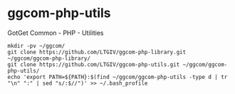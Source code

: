 # ggcom-php-utils
GotGet Common - PHP - Utilities

```
mkdir -pv ~/ggcom/
git clone https://github.com/LTGIV/ggcom-php-library.git ~/ggcom/ggcom-php-library/
git clone https://github.com/LTGIV/ggcom-php-utils.git ~/ggcom/ggcom-php-utils/
echo 'export PATH=${PATH}:$(find ~/ggcom/ggcom-php-utils -type d | tr "\n" ":" | sed "s/:$//")' >> ~/.bash_profile
```

